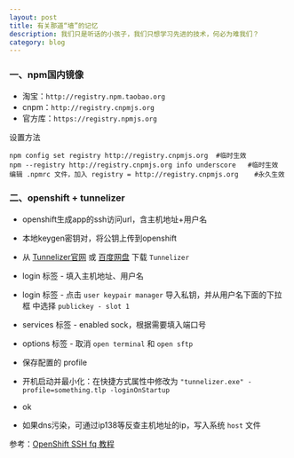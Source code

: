 ```yaml
---
layout: post
title: 有关那道“墙”的记忆
description: 我们只是听话的小孩子，我们只想学习先进的技术，何必为难我们？
category: blog
---
```


### 一、npm国内镜像

- 淘宝：``http://registry.npm.taobao.org``
- cnpm：``http://registry.cnpmjs.org``
- 官方库：``https://registry.npmjs.org``

设置方法

    npm config set registry http://registry.cnpmjs.org  #临时生效
    npm --registry http://registry.cnpmjs.org info underscore   #临时生效
    编辑 .npmrc 文件，加入 registry = http://registry.cnpmjs.org    #永久生效
    
### 二、openshift + tunnelizer

- openshift生成app的ssh访问url，含主机地址+用户名
- 本地keygen密钥对，将公钥上传到openshift
- 从 [Tunnelizer官网][Tunnelizer官网] 或 [百度网盘][百度网盘] 下载 ``Tunnelizer``
- login 标签 - 填入主机地址、用户名
- login 标签 - 点击 ``user keypair manager`` 导入私钥，并从用户名下面的下拉框
  中选择 ``publickey - slot 1``
- services 标签 - enabled sock，根据需要填入端口号
- options 标签 - 取消 ``open terminal`` 和 ``open sftp``
- 保存配置的 profile
- 开机启动并最小化：在快捷方式属性中修改为 ``"tunnelizer.exe" -profile=something.tlp -loginOnStartup``
- ok

- 如果dns污染，可通过ip138等反查主机地址的ip，写入系统 ``host`` 文件

参考：[OpenShift SSH fq 教程](https://zero-rufeng.rhcloud.com/?p=21)


[Beetaa]: http://beetaa.com  "Beetaa"
[Tunnelizer官网]: http://www.bitvise.com/download-area
[百度网盘]: http://pan.baidu.com/share/link?shareid=107155&uk=2584079325
